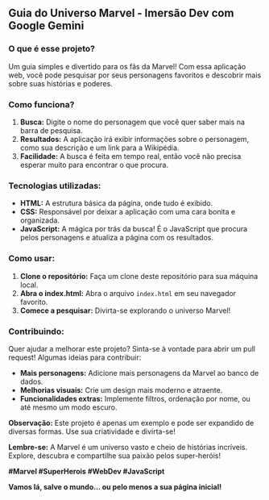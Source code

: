 ## Guia do Universo Marvel - Imersão Dev com Google Gemini

### **O que é esse projeto?**

Um guia simples e divertido para os fãs da Marvel! Com essa aplicação web, você pode pesquisar por seus personagens favoritos e descobrir mais sobre suas histórias e poderes.

### **Como funciona?**

1. **Busca:** Digite o nome do personagem que você quer saber mais na barra de pesquisa.
2. **Resultados:** A aplicação irá exibir informações sobre o personagem, como sua descrição e um link para a Wikipédia.
3. **Facilidade:** A busca é feita em tempo real, então você não precisa esperar muito para encontrar o que procura.

### **Tecnologias utilizadas:**

* **HTML:** A estrutura básica da página, onde tudo é exibido.
* **CSS:** Responsável por deixar a aplicação com uma cara bonita e organizada.
* **JavaScript:** A mágica por trás da busca! É o JavaScript que procura pelos personagens e atualiza a página com os resultados.

### **Como usar:**

1. **Clone o repositório:** Faça um clone deste repositório para sua máquina local.
2. **Abra o index.html:** Abra o arquivo `index.html` em seu navegador favorito.
3. **Comece a pesquisar:** Divirta-se explorando o universo Marvel!

### **Contribuindo:**

Quer ajudar a melhorar este projeto? Sinta-se à vontade para abrir um pull request! Algumas ideias para contribuir:

* **Mais personagens:** Adicione mais personagens da Marvel ao banco de dados.
* **Melhorias visuais:** Crie um design mais moderno e atraente.
* **Funcionalidades extras:** Implemente filtros, ordenação por nome, ou até mesmo um modo escuro.

**Observação:** Este projeto é apenas um exemplo e pode ser expandido de diversas formas. Use sua criatividade e divirta-se!

**Lembre-se:** A Marvel é um universo vasto e cheio de histórias incríveis. Explore, descubra e compartilhe sua paixão pelos super-heróis! 

**#Marvel #SuperHerois #WebDev #JavaScript**

**Vamos lá, salve o mundo... ou pelo menos a sua página inicial!** 
